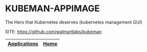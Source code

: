 # KUBEMAN-APPIMAGE
 
 The Hero that Kubernetes deserves (kubernetes management GUI)
 
 SITE: https://github.com/walmartlabs/kubeman

 | [Applications](https://portable-linux-apps.github.io/apps.html) | [Home](https://portable-linux-apps.github.io)
 | --- | --- |
